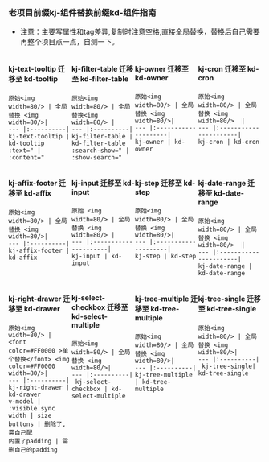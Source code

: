 ### 老项目前缀kj-组件替换前缀kd-组件指南
- 注意：主要写属性和tag差异,复制时注意空格,直接全局替换，替换后自己需要再整个项目点一点，自测一下。

<div style="width: 100%;display: flex;justify-content: space-between;">
  <div style="width: 25%">
    <h4>kj-text-tooltip 迁移至 kd-tooltip</h4>

    原始<img width=80/> | 全局替换 <img width=80/>| 
    --- |:----------| 
    kj-text-tooltip | kd-tooltip
    :text=" | :content="
  </div>
  <div style="width: 25%">
    <h4>kj-filter-table 迁移至 kd-filter-table</h4>

    原始<img width=80/> | 全局替换<img width=80/> | 
    --- |:----------| 
    kj-filter-table | kd-filter-table
    :search-show=" | :show-search="
  </div>
  <div style="width: 25%">
    <h4>kj-owner 迁移至 kd-owner</h4>

    原始<img width=80/> | 全局替换 <img width=80/>| 
    --- |:--------------------| 
    kj-owner | kd-owner
  </div>
  <div style="width: 25%">
    <h4>kj-cron 迁移至 kd-cron</h4>

    原始<img width=80/> | 全局替换 <img width=80/>  | 
    --- |:----------------------| 
    kj-cron | kd-cron
  </div>
</div>
<div style="width: 100%;display: flex;justify-content: space-between;">
  <div style="width: 25%">
    <h4>kj-affix-footer 迁移至 kd-affix</h4>

    原始<img width=80/> | 全局替换 <img width=80/>| 
    --- |:----------| 
    kj-affix-footer | kd-affix
  </div>
  <div style="width: 25%">
    <h4>kj-input 迁移至 kd-input</h4>

    原始 <img width=80/> | 全局替换 <img width=80/> | 
    --- |:---------------------| 
    kj-input | kd-input
  </div>
  <div style="width: 25%">
    <h4>kj-step 迁移至 kd-step</h4>

    原始<img width=80/> | 全局替换 <img width=80/>| 
    --- |:--------------------| 
    kj-step | kd-step
  </div>
  <div style="width: 25%">
    <h4>kj-date-range 迁移至 kd-date-range</h4>

    原始<img width=80/> | 全局替换 <img width=80/>  | 
    --- |:----------------------| 
    kj-date-range | kd-date-range
  </div>
</div>
<div style="width: 100%;display: flex;justify-content: space-between;">
  <div style="width: 25%">
    <h4> kj-right-drawer 迁移至 kd-drawer </h4>

    原始<img width=80/> | <font color=#FF0000 >单个替换</font> <img color=#FF0000 width=80/>| 
    --- |:----------| 
    kj-right-drawer | kd-drawer
    v-model | :visible.sync
    width | size
    buttons | 删除了,需自己配
    内置了padding | 需删自己的padding
  </div>
  <div style="width: 25%">
    <h4> kj-select-checkbox 迁移至 kd-select-multiple</h4>

    原始<img width=80/> | 全局替换 <img width=80/>| 
    --- |:----------| 
     kj-select-checkbox | kd-select-multiple
  </div>
  <div style="width: 25%">
    <h4>kj-tree-multiple  迁移至 kd-tree-multiple </h4>

    原始<img width=80/> | 全局替换 <img width=80/>| 
    --- |:----------| 
    kj-tree-multiple | kd-tree-multiple
  </div>
  <div style="width: 25%">
    <h4>  kj-tree-single 迁移至 kd-tree-single</h4>

    原始<img width=80/> | 全局替换 <img width=80/>| 
    --- |:----------| 
     kj-tree-single| kd-tree-single
  </div>
</div>
